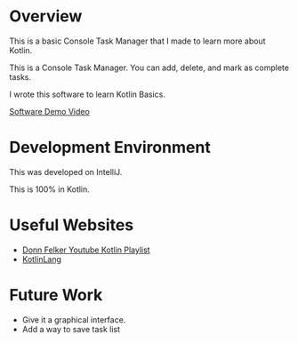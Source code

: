 # Overview

This is a basic Console Task Manager that I made to learn more about Kotlin.

This is a Console Task Manager. You can add, delete, and mark as complete tasks.

I wrote this software to learn Kotlin Basics.

[Software Demo Video](https://youtu.be/qyDeTokpqT0)

# Development Environment

This was developed on IntelliJ.

This is 100% in Kotlin.

# Useful Websites


- [Donn Felker Youtube Kotlin Playlist](https://youtube.com/playlist?list=PLVUm4IewkTXqwzuRXZisWg7shMTiQhUtz&si=nx-_aQz4NrRsb54Q)
- [KotlinLang](https://kotlinlang.org/docs/home.html)

# Future Work

- Give it a graphical interface.
- Add a way to save task list